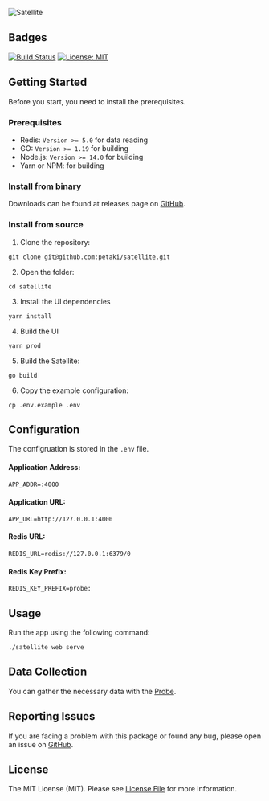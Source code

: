 ![Satellite](https://user-images.githubusercontent.com/1419087/133525370-79b6afe5-e54f-4eb2-b988-9b872322d89a.png)

## Badges

[![Build Status](https://github.com/petaki/satellite/workflows/tests/badge.svg)](https://github.com/petaki/satellite/actions)
[![License: MIT](https://img.shields.io/badge/License-MIT-brightgreen.svg)](LICENSE.md)

## Getting Started

Before you start, you need to install the prerequisites.

### Prerequisites

- Redis: `Version >= 5.0` for data reading
- GO: `Version >= 1.19` for building
- Node.js: `Version >= 14.0` for building
- Yarn or NPM: for building

### Install from binary

Downloads can be found at releases page on [GitHub](https://github.com/petaki/satellite/releases).

### Install from source

1. Clone the repository:

```
git clone git@github.com:petaki/satellite.git
```

2. Open the folder:

```
cd satellite
```

3. Install the UI dependencies

```
yarn install
```

4. Build the UI

```
yarn prod
```

5. Build the Satellite:

```
go build
```

6. Copy the example configuration:

```
cp .env.example .env
```

## Configuration

The configruation is stored in the `.env` file.

#### Application Address:

```
APP_ADDR=:4000
```

#### Application URL:

```
APP_URL=http://127.0.0.1:4000
```

#### Redis URL:

```
REDIS_URL=redis://127.0.0.1:6379/0
```

#### Redis Key Prefix:

```
REDIS_KEY_PREFIX=probe:
```

## Usage

Run the app using the following command:

```
./satellite web serve
```

## Data Collection

You can gather the necessary data with the [Probe](https://github.com/petaki/probe).

## Reporting Issues

If you are facing a problem with this package or found any bug, please open an issue on [GitHub](https://github.com/petaki/satellite/issues).

## License

The MIT License (MIT). Please see [License File](LICENSE.md) for more information.
